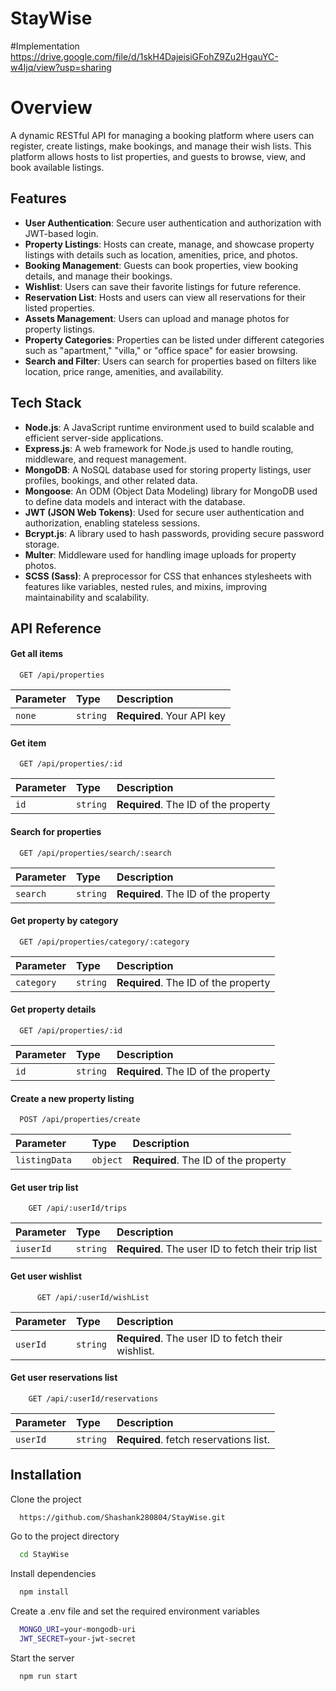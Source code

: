 
# StayWise

#Implementation
https://drive.google.com/file/d/1skH4DajeisiGFohZ9Zu2HgauYC-w4Ijq/view?usp=sharing

# Overview
A dynamic RESTful API for managing a booking platform where users can register, create listings, make bookings, and manage their wish lists. This platform allows hosts to list properties, and guests to browse, view, and book available listings.

## Features

- **User Authentication**: Secure user authentication and authorization with JWT-based login.
- **Property Listings**: Hosts can create, manage, and showcase property listings with details such as location, amenities, price, and photos.
- **Booking Management**: Guests can book properties, view booking details, and manage their bookings.
- **Wishlist**: Users can save their favorite listings for future reference.
- **Reservation List**: Hosts and users can view all reservations for their listed properties.
- **Assets Management**: Users can upload and manage photos for property listings.
- **Property Categories**: Properties can be listed under different categories such as "apartment," "villa," or "office space" for easier browsing.
- **Search and Filter**: Users can search for properties based on filters like location, price range, amenities, and availability.

## Tech Stack

- **Node.js**: A JavaScript runtime environment used to build scalable and efficient server-side applications.
- **Express.js**: A web framework for Node.js used to handle routing, middleware, and request management.
- **MongoDB**: A NoSQL database used for storing property listings, user profiles, bookings, and other related data.
- **Mongoose**: An ODM (Object Data Modeling) library for MongoDB used to define data models and interact with the database.
- **JWT (JSON Web Tokens)**: Used for secure user authentication and authorization, enabling stateless sessions.
- **Bcrypt.js**: A library used to hash passwords, providing secure password storage.
- **Multer**: Middleware used for handling image uploads for property photos.
- **SCSS (Sass)**: A preprocessor for CSS that enhances stylesheets with features like variables, nested rules, and mixins, improving maintainability and scalability.
## API Reference

#### Get all items

```http
  GET /api/properties
```

| Parameter | Type     | Description                |
| :-------- | :------- | :------------------------- |
| `none`    | `string` | **Required**. Your API key |

#### Get item

```http
  GET /api/properties/:id
```

| Parameter | Type     | Description                          |
| :-------- | :------- | :--------------------------------    |
| `id`      | `string` | **Required**. The ID of the property |


#### Search for properties

```http
  GET /api/properties/search/:search
```

| Parameter     | Type     | Description                          |
| :--------     | :------- | :--------------------------------    |
| `search`      | `string` | **Required**. The ID of the property |


#### Get property by category

```http
  GET /api/properties/category/:category
```

| Parameter       | Type     | Description                          |
| :--------       | :------- | :--------------------------------    |
| `category`      | `string` | **Required**. The ID of the property |


#### Get property details

```http
  GET /api/properties/:id
```

| Parameter | Type     | Description                          |
| :-------- | :------- | :--------------------------------    |
| `id`      | `string` | **Required**. The ID of the property |


#### Create a new property listing

```http
  POST /api/properties/create
```

| Parameter            | Type     | Description                          |
| :--------            | :------- | :--------------------------------    |
| `listingData	`      | `object` | **Required**. The ID of the property |

#### Get user trip list

```http
    GET /api/:userId/trips
```

| Parameter      | Type     | Description                                        |
| :--------      | :------- | :--------------------------------                  |
| `iuserId`      | `string` | **Required**. The user ID to fetch their trip list |

#### Get user wishlist

```http
      GET /api/:userId/wishList
```

| Parameter      | Type     | Description                                        |
| :--------      | :------- | :--------------------------------                  |
| `userId`       | `string` | **Required**. The user ID to fetch their wishlist. |

#### Get user reservations list

```http
    GET /api/:userId/reservations
```

| Parameter     | Type     | Description                            |
| :--------     | :------- | :--------------------------------      |
| `userId`      | `string` | **Required**. fetch reservations list. |
## Installation

Clone the project

```bash
  https://github.com/Shashank280804/StayWise.git
```

Go to the project directory

```bash
  cd StayWise
```

Install dependencies

```bash
  npm install
```

Create a .env file and set the required environment variables

```bash
  MONGO_URI=your-mongodb-uri
  JWT_SECRET=your-jwt-secret
```

Start the server

```bash
  npm run start
```

